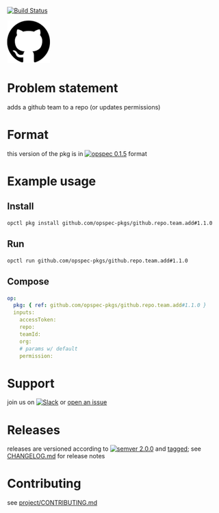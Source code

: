 [![Build Status](https://travis-ci.org/opspec-pkgs/github.repo.team.add.svg?branch=master)](https://travis-ci.org/opspec-pkgs/github.repo.team.add)

<img src="icon.svg" alt="icon" height="100px">

# Problem statement

adds a github team to a repo (or updates permissions)

# Format

this version of the pkg is in [![opspec 0.1.5](https://img.shields.io/badge/opspec-0.1.5-brightgreen.svg?colorA=6b6b6b&colorB=fc16be)](https://opspec.io/0.1.5/packages.html) format

# Example usage

## Install

```shell
opctl pkg install github.com/opspec-pkgs/github.repo.team.add#1.1.0
```

## Run

```
opctl run github.com/opspec-pkgs/github.repo.team.add#1.1.0
```

## Compose

```yaml
op:
  pkg: { ref: github.com/opspec-pkgs/github.repo.team.add#1.1.0 }
  inputs:
    accessToken:
    repo:
    teamId:
    org:
    # params w/ default
    permission:
```

# Support

join us on
[![Slack](https://opspec-slackin.herokuapp.com/badge.svg)](https://opspec-slackin.herokuapp.com/)
or
[open an issue](https://github.com/opspec-pkgs/github.repo.team.add/issues)

# Releases

releases are versioned according to
[![semver 2.0.0](https://img.shields.io/badge/semver-2.0.0-brightgreen.svg)](http://semver.org/spec/v2.0.0.html)
and [tagged](https://git-scm.com/book/en/v2/Git-Basics-Tagging); see
[CHANGELOG.md](CHANGELOG.md) for release notes

# Contributing

see
[project/CONTRIBUTING.md](https://github.com/opspec-pkgs/project/blob/master/CONTRIBUTING.md)
